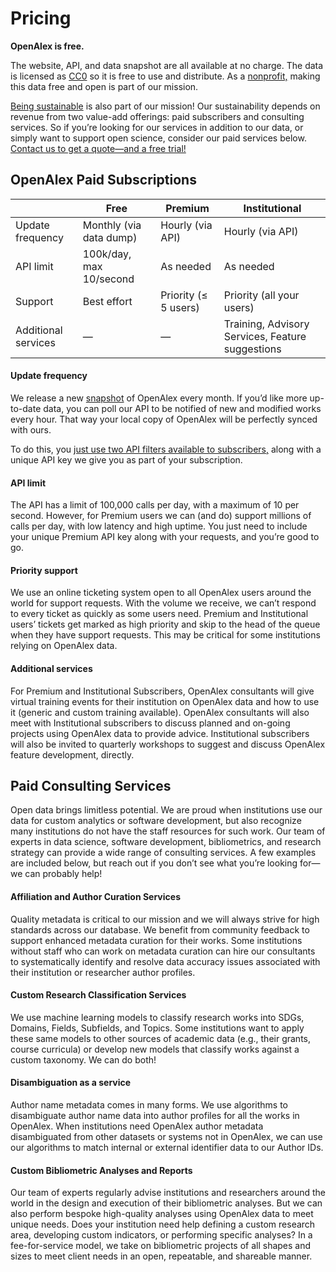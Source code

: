 # Pricing

**OpenAlex is free.**

The website, API, and data snapshot are all available at no charge. The data is licensed as [CC0](https://creativecommons.org/publicdomain/zero/1.0/) so it is free to use and distribute. As a [nonprofit,](https://ourresearch.org/) making this data free and open is part of our mission.

[Being sustainable](faq.md#whats-your-sustainability-plan) is also part of our mission! Our sustainability depends on revenue from two value-add offerings: paid subscribers and consulting services. So if you’re looking for our services in addition to our data, or simply want to support open science, consider our paid services below. [Contact us to get a quote—and a free trial!](https://forms.monday.com/forms/ee6421d4e48d57a150c31ce88cc99f4d?r=use1)

## OpenAlex Paid Subscriptions

|                     | **Free**                | **Premium**          | **Institutional**                                |
| ------------------- | ----------------------- | -------------------- | ------------------------------------------------ |
| Update frequency    | Monthly (via data dump) | Hourly (via API)     | Hourly (via API)                                 |
| API limit           | 100k/day, max 10/second | As needed            | As needed                                        |
| Support             | Best effort             | Priority (≤ 5 users) | Priority (all your users)                        |
| Additional services | —                       | —                    | Training, Advisory Services, Feature suggestions |

#### Update frequency

We release a new [snapshot](https://docs.openalex.org/download-all-data/openalex-snapshot) of OpenAlex every month. If you’d like more up-to-date data, you can poll our API to be notified of new and modified works every hour. That way your local copy of OpenAlex will be perfectly synced with ours.

To do this, you [just use two API filters available to subscribers,](https://github.com/ourresearch/openalex-api-tutorials/blob/main/notebooks/getting-started/premium.ipynb) along with a unique API key we give you as part of your subscription.

#### API limit

The API has a limit of 100,000 calls per day, with a maximum of 10 per second. However, for Premium users we can (and do) support millions of calls per day, with low latency and high uptime. You just need to include your unique Premium API key along with your requests, and you’re good to go.

#### Priority support

We use an online ticketing system open to all OpenAlex users around the world for support requests. With the volume we receive, we can’t respond to every ticket as quickly as some users need. Premium and Institutional users’ tickets get marked as high priority and skip to the head of the queue when they have support requests. This may be critical for some institutions relying on OpenAlex data.

#### Additional services

For Premium and Institutional Subscribers, OpenAlex consultants will give virtual training events for their institution on OpenAlex data and how to use it (generic and custom training available). OpenAlex consultants will also meet with Institutional subscribers to discuss planned and on-going projects using OpenAlex data to provide advice. Institutional subscribers will also be invited to quarterly workshops to suggest and discuss OpenAlex feature development, directly.

## Paid Consulting Services

Open data brings limitless potential. We are proud when institutions use our data for custom analytics or software development, but also recognize many institutions do not have the staff resources for such work. Our team of experts in data science, software development, bibliometrics, and research strategy can provide a wide range of consulting services. A few examples are included below, but reach out if you don’t see what you’re looking for—we can probably help!

#### Affiliation and Author Curation Services

Quality metadata is critical to our mission and we will always strive for high standards across our database. We benefit from community feedback to support enhanced metadata curation for their works. Some institutions without staff who can work on metadata curation can hire our consultants to systematically identify and resolve data accuracy issues associated with their institution or researcher author profiles.

#### Custom Research Classification Services

We use machine learning models to classify research works into SDGs, Domains, Fields, Subfields, and Topics. Some institutions want to apply these same models to other sources of academic data (e.g., their grants, course curricula) or develop new models that classify works against a custom taxonomy. We can do both!

#### Disambiguation as a service

Author name metadata comes in many forms. We use algorithms to disambiguate author name data into author profiles for all the works in OpenAlex. When institutions need OpenAlex author metadata disambiguated from other datasets or systems not in OpenAlex, we can use our algorithms to match internal or external identifier data to our Author IDs.

#### Custom Bibliometric Analyses and Reports

Our team of experts regularly advise institutions and researchers around the world in the design and execution of their bibliometric analyses. But we can also perform bespoke high-quality analyses using OpenAlex data to meet unique needs. Does your institution need help defining a custom research area, developing custom indicators, or performing specific analyses? In a fee-for-service model, we take on bibliometric projects of all shapes and sizes to meet client needs in an open, repeatable, and shareable manner.
